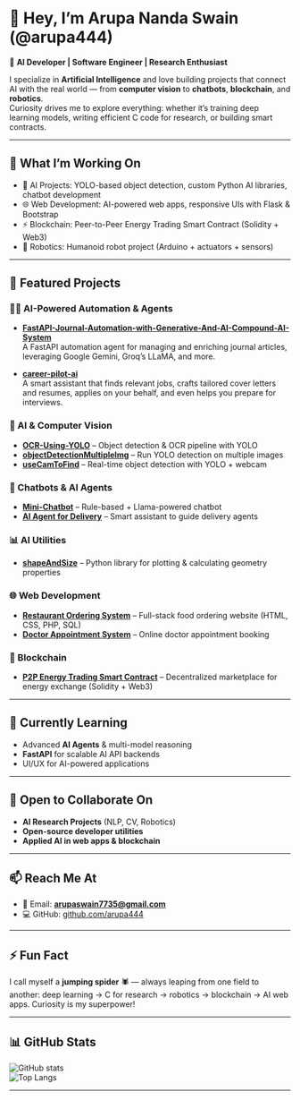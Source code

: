 # 👋 Hey, I’m Arupa Nanda Swain (@arupa444)

🚀 **AI Developer | Software Engineer | Research Enthusiast**  

I specialize in **Artificial Intelligence** and love building projects that connect AI with the real world — from **computer vision** to **chatbots**, **blockchain**, and **robotics**.  
Curiosity drives me to explore everything: whether it’s training deep learning models, writing efficient C code for research, or building smart contracts.

---

## 🔭 What I’m Working On
- 🤖 AI Projects: YOLO-based object detection, custom Python AI libraries, chatbot development  
- 🌐 Web Development: AI-powered web apps, responsive UIs with Flask & Bootstrap  
- ⚡ Blockchain: Peer-to-Peer Energy Trading Smart Contract (Solidity + Web3)  
- 🔌 Robotics: Humanoid robot project (Arduino + actuators + sensors)  

---

## 🌟 Featured Projects

### 🧠🌟 AI-Powered Automation & Agents
- **[FastAPI-Journal-Automation-with-Generative-And-AI-Compound-AI-System](https://github.com/arupa444/FastAPI-Journal-Automation-with-Generative-And-AI-Compound-AI-System)**  
  A FastAPI automation agent for managing and enriching journal articles, leveraging Google Gemini, Groq’s LLaMA, and more.

- **[career-pilot-ai](https://github.com/arupa444/career-pilot-ai)**  
  A smart assistant that finds relevant jobs, crafts tailored cover letters and resumes, applies on your behalf, and even helps you prepare for interviews.


### 🧠 AI & Computer Vision
- [**OCR-Using-YOLO**](https://github.com/arupa444/OCR-Using-YOLO) – Object detection & OCR pipeline with YOLO  
- [**objectDetectionMultipleImg**](https://github.com/arupa444/objectDetectionMultipleImg) – Run YOLO detection on multiple images  
- [**useCamToFind**](https://github.com/arupa444/useCamToFind) – Real-time object detection with YOLO + webcam  

### 💬 Chatbots & AI Agents
- [**Mini-Chatbot**](https://github.com/arupa444/Mini-Chatbot) – Rule-based + Llama-powered chatbot  
- [**AI Agent for Delivery**](https://github.com/arupa444/Delivery-AI-Agent) – Smart assistant to guide delivery agents  

### 📊 AI Utilities
- [**shapeAndSize**](https://github.com/arupa444/shapeAndSize) – Python library for plotting & calculating geometry properties  

### 🌐 Web Development
- [**Restaurant Ordering System**](https://github.com/arupa444/Restaurant-Food-Ordering) – Full-stack food ordering website (HTML, CSS, PHP, SQL)  
- [**Doctor Appointment System**](https://github.com/arupa444/Doctor-Appointment) – Online doctor appointment booking  

### 🔗 Blockchain
- [**P2P Energy Trading Smart Contract**](https://github.com/arupa444/P2P-Energy-Trading) – Decentralized marketplace for energy exchange (Solidity + Web3)  

---

## 🌱 Currently Learning
- Advanced **AI Agents** & multi-model reasoning  
- **FastAPI** for scalable AI API backends  
- UI/UX for AI-powered applications  

---

## 🤝 Open to Collaborate On
- **AI Research Projects** (NLP, CV, Robotics)  
- **Open-source developer utilities**  
- **Applied AI in web apps & blockchain**  

---

## 📫 Reach Me At
- 📧 Email: **arupaswain7735@gmail.com**  
- 💻 GitHub: [github.com/arupa444](https://github.com/arupa444)  

---

## ⚡ Fun Fact
I call myself a **jumping spider** 🕷️ — always leaping from one field to another: deep learning → C for research → robotics → blockchain → AI web apps. Curiosity is my superpower!  

---

## 📊 GitHub Stats
![GitHub stats](https://github-readme-stats.vercel.app/api?username=arupa444&show_icons=true&theme=radical)  
![Top Langs](https://github-readme-stats.vercel.app/api/top-langs/?username=arupa444&layout=compact&theme=radical)

---
<!--
✨ This repository is special because its `README.md` appears on your GitHub profile.  
-->
